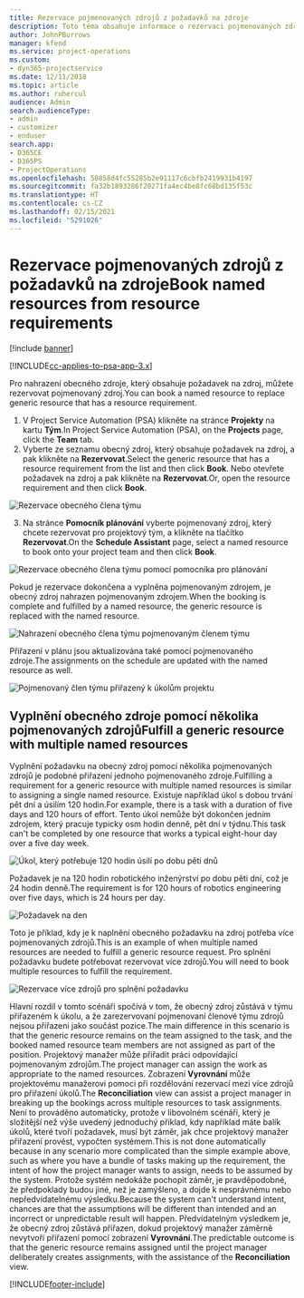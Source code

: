 ```yaml
---
title: Rezervace pojmenovaných zdrojů z požadavků na zdroje
description: Toto téma obsahuje informace o rezervaci pojmenovaných zdrojů pro požadavek na obecný zdroj.
author: JohnPBurrows
manager: kfend
ms.service: project-operations
ms.custom:
- dyn365-projectservice
ms.date: 12/11/2018
ms.topic: article
ms.author: ruhercul
audience: Admin
search.audienceType:
- admin
- customizer
- enduser
search.app:
- D365CE
- D365PS
- ProjectOperations
ms.openlocfilehash: 50858d4fc55285b2e91117c6cbfb2419931b4197
ms.sourcegitcommit: fa32b1893286f20271fa4ec4be8fc68bd135f53c
ms.translationtype: HT
ms.contentlocale: cs-CZ
ms.lasthandoff: 02/15/2021
ms.locfileid: "5291026"
---
```

# <a name="book-named-resources-from-resource-requirements"></a><span data-ttu-id="e6aa8-103">Rezervace pojmenovaných zdrojů z požadavků na zdroje</span><span class="sxs-lookup"><span data-stu-id="e6aa8-103">Book named resources from resource requirements</span></span>

[!include [banner](../includes/psa-now-project-operations.md)]

[!INCLUDE[cc-applies-to-psa-app-3.x](../includes/cc-applies-to-psa-app-3x.md)]

<span data-ttu-id="e6aa8-104">Pro nahrazení obecného zdroje, který obsahuje požadavek na zdroj, můžete rezervovat pojmenovaný zdroj.</span><span class="sxs-lookup"><span data-stu-id="e6aa8-104">You can book a named resource to replace generic resource that has a resource requirement.</span></span>

1. <span data-ttu-id="e6aa8-105">V Project Service Automation (PSA) klikněte na stránce **Projekty** na kartu **Tým**.</span><span class="sxs-lookup"><span data-stu-id="e6aa8-105">In Project Service Automation (PSA), on the **Projects** page, click the **Team** tab.</span></span>
2. <span data-ttu-id="e6aa8-106">Vyberte ze seznamu obecný zdroj, který obsahuje požadavek na zdroj, a pak klikněte na **Rezervovat**.</span><span class="sxs-lookup"><span data-stu-id="e6aa8-106">Select the generic resource that has a resource requirement from the list and then click **Book**.</span></span> <span data-ttu-id="e6aa8-107">Nebo otevřete požadavek na zdroj a pak klikněte na **Rezervovat**.</span><span class="sxs-lookup"><span data-stu-id="e6aa8-107">Or, open the resource requirement and then click **Book**.</span></span>


![Rezervace obecného člena týmu](media/RM-how-to-14.png)


3. <span data-ttu-id="e6aa8-109">Na stránce **Pomocník plánování** vyberte pojmenovaný zdroj, který chcete rezervovat pro projektový tým, a klikněte na tlačítko **Rezervovat**.</span><span class="sxs-lookup"><span data-stu-id="e6aa8-109">On the **Schedule Assistant** page, select a named resource to book onto your project team and then click **Book**.</span></span>

![Rezervace obecného člena týmu pomocí pomocníka pro plánování](media/RM-how-to-15.png)

<span data-ttu-id="e6aa8-111">Pokud je rezervace dokončena a vyplněna pojmenovaným zdrojem, je obecný zdroj nahrazen pojmenovaným zdrojem.</span><span class="sxs-lookup"><span data-stu-id="e6aa8-111">When the booking is complete and fulfilled by a named resource, the generic resource is replaced with the named resource.</span></span>

![Nahrazení obecného člena týmu pojmenovaným členem týmu](media/RM-how-to-16.png)

<span data-ttu-id="e6aa8-113">Přiřazení v plánu jsou aktualizována také pomocí pojmenovaného zdroje.</span><span class="sxs-lookup"><span data-stu-id="e6aa8-113">The assignments on the schedule are updated with the named resource as well.</span></span>

![Pojmenovaný člen týmu přiřazený k úkolům projektu](media/RM-how-to-17.png)

## <a name="fulfill-a-generic-resource-with-multiple-named-resources"></a><span data-ttu-id="e6aa8-115">Vyplnění obecného zdroje pomocí několika pojmenovaných zdrojů</span><span class="sxs-lookup"><span data-stu-id="e6aa8-115">Fulfill a generic resource with multiple named resources</span></span>
<span data-ttu-id="e6aa8-116">Vyplnění požadavku na obecný zdroj pomocí několika pojmenovaných zdrojů je podobné přiřazení jednoho pojmenovaného zdroje.</span><span class="sxs-lookup"><span data-stu-id="e6aa8-116">Fulfilling a requirement for a generic resource with multiple named resources is similar to assigning a single named resource.</span></span> <span data-ttu-id="e6aa8-117">Existuje například úkol s dobou trvání pět dní a úsilím 120 hodin.</span><span class="sxs-lookup"><span data-stu-id="e6aa8-117">For example, there is a task with a duration of five days and 120 hours of effort.</span></span> <span data-ttu-id="e6aa8-118">Tento úkol nemůže být dokončen jedním zdrojem, který pracuje typicky osm hodin denně, pět dní v týdnu.</span><span class="sxs-lookup"><span data-stu-id="e6aa8-118">This task can't be completed by one resource that works a typical eight-hour day over a five day week.</span></span> 

![Úkol, který potřebuje 120 hodin úsilí po dobu pěti dnů](media/RM-how-to-21.png)

<span data-ttu-id="e6aa8-120">Požadavek je na 120 hodin robotického inženýrství po dobu pěti dní, což je 24 hodin denně.</span><span class="sxs-lookup"><span data-stu-id="e6aa8-120">The requirement is for 120 hours of robotics engineering over five days, which is 24 hours per day.</span></span>

![Požadavek na den](media/RM-how-to-22.png)

<span data-ttu-id="e6aa8-122">Toto je příklad, kdy je k naplnění obecného požadavku na zdroj potřeba více pojmenovaných zdrojů.</span><span class="sxs-lookup"><span data-stu-id="e6aa8-122">This is an example of when multiple named resources are needed to fulfill a generic resource request.</span></span> <span data-ttu-id="e6aa8-123">Pro splnění požadavku budete potřebovat rezervovat více zdrojů.</span><span class="sxs-lookup"><span data-stu-id="e6aa8-123">You will need to book multiple resources to fulfill the requirement.</span></span>

![Rezervace více zdrojů pro splnění požadavku](media/RM-how-to-23.png)

<span data-ttu-id="e6aa8-125">Hlavní rozdíl v tomto scénáři spočívá v tom, že obecný zdroj zůstává v týmu přiřazeném k úkolu, a že zarezervovaní pojmenovaní členové týmu zdrojů nejsou přiřazeni jako součást pozice.</span><span class="sxs-lookup"><span data-stu-id="e6aa8-125">The main difference in this scenario is that the generic resource remains on the team assigned to the task, and the booked named resource team members are not assigned as part of the position.</span></span> <span data-ttu-id="e6aa8-126">Projektový manažer může přiřadit práci odpovídající pojmenovaným zdrojům.</span><span class="sxs-lookup"><span data-stu-id="e6aa8-126">The project manager can assign the work as appropriate to the named resources.</span></span> <span data-ttu-id="e6aa8-127">Zobrazení **Vyrovnání** může projektovému manažerovi pomoci při rozdělování rezervací mezi více zdrojů pro přiřazení úkolů.</span><span class="sxs-lookup"><span data-stu-id="e6aa8-127">The **Reconciliation** view can assist a project manager in breaking up the bookings across multiple resources to task assignments.</span></span> <span data-ttu-id="e6aa8-128">Není to prováděno automaticky, protože v libovolném scénáři, který je složitější než výše uvedený jednoduchý příklad, kdy například máte balík úkolů, které tvoří požadavek, musí být záměr, jak chce projektový manažer přiřazení provést, vypočten systémem.</span><span class="sxs-lookup"><span data-stu-id="e6aa8-128">This is not done automatically because in any scenario more complicated than the simple example above, such as where you have a bundle of tasks making up the requirement, the intent of how the project manager wants to assign, needs to be assumed by the system.</span></span> <span data-ttu-id="e6aa8-129">Protože systém nedokáže pochopit záměr, je pravděpodobné, že předpoklady budou jiné, než je zamýšleno, a dojde k nesprávnému nebo nepředvídatelnému výsledku.</span><span class="sxs-lookup"><span data-stu-id="e6aa8-129">Because the system can't understand intent, chances are that the assumptions will be different than intended and an incorrect or unpredictable result will happen.</span></span> <span data-ttu-id="e6aa8-130">Předvídatelným výsledkem je, že obecný zdroj zůstává přiřazen, dokud projektový manažer záměrně nevytvoří přiřazení pomocí zobrazení **Vyrovnání**.</span><span class="sxs-lookup"><span data-stu-id="e6aa8-130">The predictable outcome is that the generic resource remains assigned until the project manager deliberately creates assignments, with the assistance of the **Reconciliation** view.</span></span>




[!INCLUDE[footer-include](../includes/footer-banner.md)]